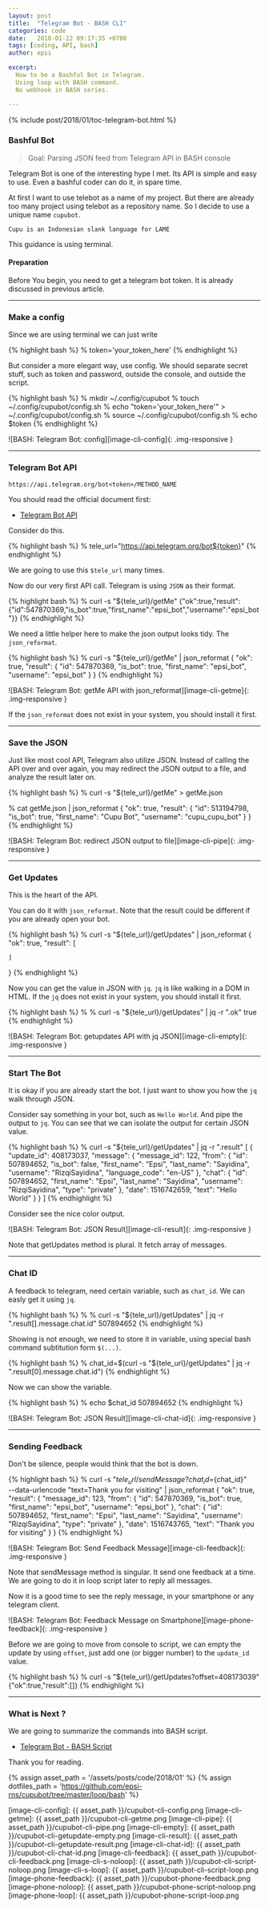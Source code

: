 ```yaml
---
layout: post
title:  "Telegram Bot - BASH CLI"
categories: code
date:   2018-01-22 09:17:35 +0700
tags: [coding, API, bash]
author: epsi

excerpt:
  How to be a Bashful Bot in Telegram.
  Using loop with BASH command.
  No webhook in BASH series.

---
```


{% include post/2018/01/toc-telegram-bot.html %}

### Bashful Bot

> Goal: Parsing JSON feed from Telegram API in BASH console

Telegram Bot is one of the interesting hype I met.
Its API is simple and easy to use.
Even a bashful coder can do it, in spare time.

At first I want to use telebot as a name of my project.
But there are already too many project using telebot as a repository name.
So I decide to use a unique name <code>cupubot</code>.

	Cupu is an Indonesian slank language for LAME

This guidance is using terminal.

#### Preparation

Before You begin, you need to get a telegram bot token.
It is already discussed in previous article.

-- -- --

### Make a config

Since we are using terminal we can just write

{% highlight bash %}
% token='your_token_here'
{% endhighlight %}

But consider a more elegant way, use config.
We should separate secret stuff, such as token and password,
outside the console, and outside the script.

{% highlight bash %}
% mkdir ~/.config/cupubot
% touch ~/.config/cupubot/config.sh 
% echo "token='your_token_here'" > ~/.config/cupubot/config.sh 
% source ~/.config/cupubot/config.sh
% echo $token
{% endhighlight %}

![BASH: Telegram Bot: config][image-cli-config]{: .img-responsive }

-- -- --

### Telegram Bot API

	https://api.telegram.org/bot<token>/METHOD_NAME

You should read the official document first:

* [Telegram Bot API](https://core.telegram.org/bots/api)

Consider do this.

{% highlight bash %}
% tele_url="https://api.telegram.org/bot${token}"
{% endhighlight %}

We are going to use this <code>$tele_url</code> many times.

Now do our very first API call.
Telegram is using <code>JSON</code> as their format.

{% highlight bash %}
% curl -s "${tele_url}/getMe"
{"ok":true,"result":{"id":547870369,"is_bot":true,"first_name":"epsi_bot","username":"epsi_bot"}}
{% endhighlight %}

We need a little helper here to make the json output looks tidy.
The <code>json_reformat</code>.

{% highlight bash %}
% curl -s "${tele_url}/getMe" | json_reformat
{
    "ok": true,
    "result": {
        "id": 547870369,
        "is_bot": true,
        "first_name": "epsi_bot",
        "username": "epsi_bot"
    }
}
{% endhighlight %}

![BASH: Telegram Bot: getMe API with json_reformat][image-cli-getme]{: .img-responsive }

If the <code>json_reformat</code> does not exist in your system,
you should install it first.

-- -- --

### Save the JSON

Just like most cool API, Telegram also utilize JSON.
Instead of calling the API over and over again,
you may redirect the JSON output to a file,
and analyze the result later on.

{% highlight bash %}
% curl -s "${tele_url}/getMe" > getMe.json

% cat getMe.json | json_reformat
{
    "ok": true,
    "result": {
        "id": 513194798,
        "is_bot": true,
        "first_name": "Cupu Bot",
        "username": "cupu_cupu_bot"
    }
}
{% endhighlight %}

![BASH: Telegram Bot: redirect JSON output to file][image-cli-pipe]{: .img-responsive }


-- -- --

### Get Updates

This is the heart of the API.

You can do it with <code>json_reformat</code>.
Note that the result could be different
if you are already open your bot.

{% highlight bash %}
% curl -s "${tele_url}/getUpdates" | json_reformat
{
    "ok": true,
    "result": [

    ]
}
{% endhighlight %}

Now you can get the value in JSON with <code>jq</code>.
<code>jq</code> is like walking in a DOM in HTML.
If the <code>jq</code> does not exist in your system,
you should install it first.

{% highlight bash %}
% % curl -s "${tele_url}/getUpdates" | jq -r ".ok"
true
{% endhighlight %}

![BASH: Telegram Bot: getupdates API with jq JSON][image-cli-empty]{: .img-responsive }

-- -- --

### Start The Bot

It is okay if you are already start the bot.
I just want to show you how the <code>jq</code>
walk through JSON.

Consider say something in your bot,
such as <code>Hello World</code>.
And pipe the output to <code>jq</code>.
You can see that we can isolate the output for certain JSON value.

{% highlight bash %}
% curl -s "${tele_url}/getUpdates" | jq -r ".result"
[
  {
    "update_id": 408173037,
    "message": {
      "message_id": 122,
      "from": {
        "id": 507894652,
        "is_bot": false,
        "first_name": "Epsi",
        "last_name": "Sayidina",
        "username": "RizqiSayidina",
        "language_code": "en-US"
      },
      "chat": {
        "id": 507894652,
        "first_name": "Epsi",
        "last_name": "Sayidina",
        "username": "RizqiSayidina",
        "type": "private"
      },
      "date": 1516742659,
      "text": "Hello World"
    }
  }
]
{% endhighlight %}

Consider see the nice color output.

![BASH: Telegram Bot: JSON Result][image-cli-result]{: .img-responsive }

Note that getUpdates method is plural.
It fetch array of messages.

-- -- --

### Chat ID

A feedback to telegram, need certain variable, such as <code>chat_id</code>.
We can easly get it using <code>jq</code>.

{% highlight bash %}
% % curl -s "${tele_url}/getUpdates" | jq -r ".result[].message.chat.id"
507894652
{% endhighlight %}

Showing is not enough, we need to store it in variable,
using special bash command subtitution form <code>$(...)</code>.

{% highlight bash %}
% chat_id=$(curl -s "${tele_url}/getUpdates" | jq -r ".result[0].message.chat.id")
{% endhighlight %}

Now we can show the variable.

{% highlight bash %}
% echo $chat_id
507894652
{% endhighlight %}

![BASH: Telegram Bot: JSON Result][image-cli-chat-id]{: .img-responsive }

-- -- --

### Sending Feedback

Don't be silence,
people would think that the bot is down.

{% highlight bash %}
% curl -s "${tele_url}/sendMessage?chat_id=${chat_id}" \
  --data-urlencode "text=Thank you for visiting" | json_reformat
{
    "ok": true,
    "result": {
        "message_id": 123,
        "from": {
            "id": 547870369,
            "is_bot": true,
            "first_name": "epsi_bot",
            "username": "epsi_bot"
        },
        "chat": {
            "id": 507894652,
            "first_name": "Epsi",
            "last_name": "Sayidina",
            "username": "RizqiSayidina",
            "type": "private"
        },
        "date": 1516743765,
        "text": "Thank you for visiting"
    }
}
{% endhighlight %}

![BASH: Telegram Bot: Send Feedback Message][image-cli-feedback]{: .img-responsive }

Note that sendMessage method is singular.
It send one feedback at a time.
We are going to do it in loop script later to reply all messages.

Now it is a good time to see the reply message,
in your smartphone or any telegram client.

![BASH: Telegram Bot: Feedback Message on Smartphone][image-phone-feedback]{: .img-responsive }

Before we are going to move from console to script,
we can empty the update by using <code>offset</code>,
just add one (or bigger number) to the <code>update_id</code> value.

{% highlight bash %}
% curl -s "${tele_url}/getUpdates?offset=408173039"
{"ok":true,"result":[]}
{% endhighlight %}

-- -- --

### What is Next ?

We are going to summarize the commands into BASH script.

*	[Telegram Bot - BASH Script][local-bash-script]

Thank you for reading.

[//]: <> ( -- -- -- links below -- -- -- )

{% assign asset_path = '/assets/posts/code/2018/01' %}
{% assign dotfiles_path = 'https://github.com/epsi-rns/cupubot/tree/master/loop/bash' %}

[local-bash-script]:   /code/2018/01/23/telegram-bot-loop-bash.html

[image-cli-config]:     {{ asset_path }}/cupubot-cli-config.png
[image-cli-getme]:      {{ asset_path }}/cupubot-cli-getme.png
[image-cli-pipe]:       {{ asset_path }}/cupubot-cli-pipe.png
[image-cli-empty]:      {{ asset_path }}/cupubot-cli-getupdate-empty.png
[image-cli-result]:     {{ asset_path }}/cupubot-cli-getupdate-result.png
[image-cli-chat-id]:    {{ asset_path }}/cupubot-cli-chat-id.png
[image-cli-feedback]:   {{ asset_path }}/cupubot-cli-feedback.png
[image-cli-s-noloop]:   {{ asset_path }}/cupubot-cli-script-noloop.png
[image-cli-s-loop]:     {{ asset_path }}/cupubot-cli-script-loop.png
[image-phone-feedback]: {{ asset_path }}/cupubot-phone-feedback.png
[image-phone-noloop]:   {{ asset_path }}/cupubot-phone-script-noloop.png
[image-phone-loop]:     {{ asset_path }}/cupubot-phone-script-loop.png
